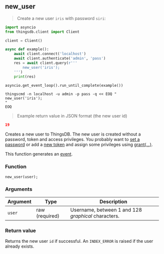 ## new_user

> Create a new user `iris` with password `siri`:

```python
import asyncio
from thingsdb.client import Client

client = Client()

async def example():
    await client.connect('localhost')
    await client.authenticate('admin', 'pass')
    res = await client.query(r'''
        new_user('iris');
    ''')
    print(res)

asyncio.get_event_loop().run_until_complete(example())
```

```shell
thingscmd -n localhost -u admin -p pass -q << EOQ "
new_user('iris');
"
EOQ
```

> Example return value in JSON format (the new user id)

```json
19
```

Creates a new user to ThingsDB. The new user is created without a password, token and access privileges.
You probably want to [set a password](#set_password) or add a [new token](#new_token) and assign some privileges using [grant(...)](#grant).

This function generates an [event](#events).

### Function
`new_user(user);`

### Arguments
Argument | Type | Description
-------- | ---- | -----------
`user` | raw (required) | Username, between 1 and 128 *graphical* characters.

### Return value
Returns the new user `id` if successful. An `INDEX_ERROR` is raised
if the user already exists.
